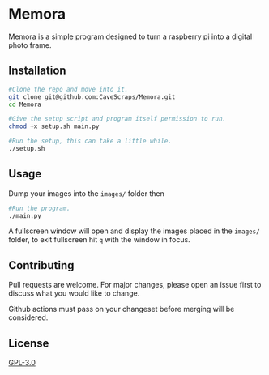 # Memora

Memora is a simple program designed to turn a raspberry pi into a digital photo frame.

## Installation
```bash
#Clone the repo and move into it.
git clone git@github.com:CaveScraps/Memora.git
cd Memora

#Give the setup script and program itself permission to run.
chmod +x setup.sh main.py

#Run the setup, this can take a little while.
./setup.sh
```

## Usage

Dump your images into the `images/` folder then
```bash
#Run the program.
./main.py
```

A fullscreen window will open and display the images placed in the `images/` folder,
to exit fullscreen hit `q` with the window in focus.

## Contributing

Pull requests are welcome. For major changes, please open an issue first
to discuss what you would like to change.

Github actions must pass on your changeset before merging will be considered.

## License

[GPL-3.0](https://choosealicense.com/licenses/gpl-3.0/)
